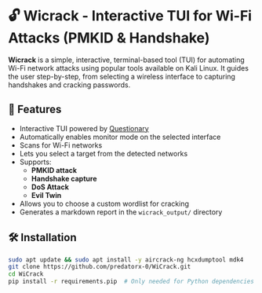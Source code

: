 # 🔓 Wicrack - Interactive TUI for Wi-Fi Attacks (PMKID & Handshake)

**Wicrack** is a simple, interactive, terminal-based tool (TUI) for automating Wi-Fi network attacks using popular tools available on Kali Linux. It guides the user step-by-step, from selecting a wireless interface to capturing handshakes and cracking passwords.

## 🚀 Features

- Interactive TUI powered by [Questionary](https://github.com/tmbo/questionary)
- Automatically enables monitor mode on the selected interface
- Scans for Wi-Fi networks
- Lets you select a target from the detected networks
- Supports:
  - **PMKID attack**
  - **Handshake capture**
  - **DoS Attack**
  - **Evil Twin**
- Allows you to choose a custom wordlist for cracking
- Generates a markdown report in the `wicrack_output/` directory

## 🛠 Installation

```bash
sudo apt update && sudo apt install -y aircrack-ng hcxdumptool mdk4
git clone https://github.com/predatorx-0/WiCrack.git
cd WiCrack
pip install -r requirements.pip  # Only needed for Python dependencies like questionary



